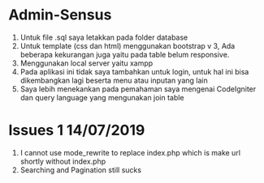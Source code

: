 # Admin-Sensus
1. Untuk file .sql saya letakkan pada folder database
2. Untuk template (css dan html) menggunakan bootstrap v 3, Ada beberapa kekurangan juga yaitu pada table belum responsive.
3. Menggunakan local server yaitu xampp
4. Pada aplikasi ini tidak saya tambahkan untuk login, untuk hal ini bisa dikembangkan lagi beserta menu atau inputan yang lain
5. Saya lebih menekankan pada pemahaman saya mengenai CodeIgniter dan query language yang mengunakan join table

# Issues 1 14/07/2019
1. I cannot use mode_rewrite to replace index.php which is make url shortly without index.php
2. Searching and Pagination still sucks
